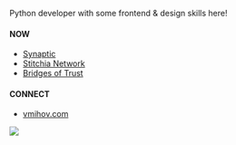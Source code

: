 Python developer with some frontend & design skills here!

#### NOW
- [Synaptic](https://wesynaptic.com/)
- [Stitchia Network](https://stitchia.io/)
- [Bridges of Trust](https://www.mnd.bg/)

#### CONNECT
- [vmihov.com](https://www.vmihov.com/)

![](https://komarev.com/ghpvc/?username=skilldeliver&color=grey&label=views&style=flat-square)
